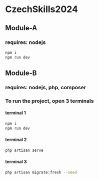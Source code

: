 # CzechSkills2024

## Module-A

### requires: nodejs

```bash
npm i
npm run dev
```

## Module-B

### requires: nodejs, php, composer

### To run the project, open 3 terminals

#### terminal 1

```bash
npm i
npm run dev
```

#### terminal 2

```bash
php artisan serve
```

#### terminal 3

```bash
php artisan migrate:fresh --seed
```
